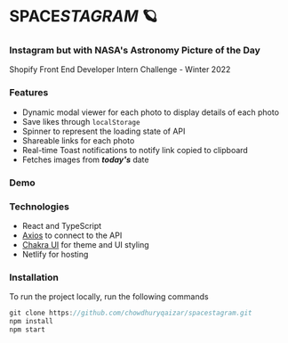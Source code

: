 # SPACE*STAGRAM* 🪐
### Instagram but with NASA's Astronomy Picture of the Day
Shopify Front End Developer Intern Challenge - Winter 2022


### Features

* Dynamic modal viewer for each photo to display details of each photo
* Save likes through `localStorage`
* Spinner to represent the loading state of API
* Shareable links for each photo
* Real-time Toast notifications to notify link copied to clipboard
* Fetches images from ***today's*** date


### Demo

### Technologies
* React and TypeScript
* [Axios](https://www.npmjs.com/package/axios) to connect to the API
* [Chakra UI](https://chakra-ui.com/) for theme and UI styling
* Netlify for hosting



### Installation
To run the project locally, run the following commands
```javascript
git clone https://github.com/chowdhuryqaizar/spacestagram.git
npm install
npm start
```

